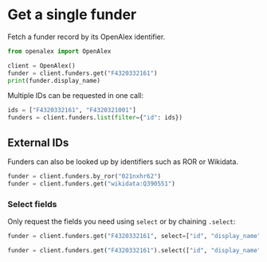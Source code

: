# Get a single funder

Fetch a funder record by its OpenAlex identifier.

```python
from openalex import OpenAlex

client = OpenAlex()
funder = client.funders.get("F4320332161")
print(funder.display_name)
```

Multiple IDs can be requested in one call:

```python
ids = ["F4320332161", "F4320321001"]
funders = client.funders.list(filter={"id": ids})
```

## External IDs

Funders can also be looked up by identifiers such as ROR or Wikidata.

```python
funder = client.funders.by_ror("021nxhr62")
funder = client.funders.get("wikidata:Q390551")
```

### Select fields

Only request the fields you need using `select` or by chaining `.select`:

```python
funder = client.funders.get("F4320332161", select=["id", "display_name"])

funder = client.funders.get("F4320332161").select(["id", "display_name"])
```
